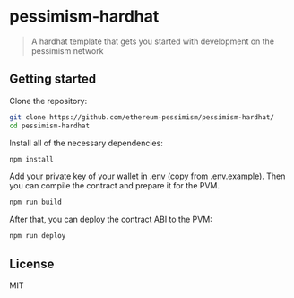 # pessimism-hardhat

> A hardhat template that gets you started with development on the pessimism network

## Getting started

Clone the repository:

```bash
git clone https://github.com/ethereum-pessimism/pessimism-hardhat/
cd pessimism-hardhat
```

Install all of the necessary dependencies:

```bash
npm install
```

Add your private key of your wallet in .env (copy from .env.example). Then you can compile the contract and prepare it for the PVM.

```bash
npm run build
```

After that, you can deploy the contract ABI to the PVM:

```bash
npm run deploy
```

## License

MIT
